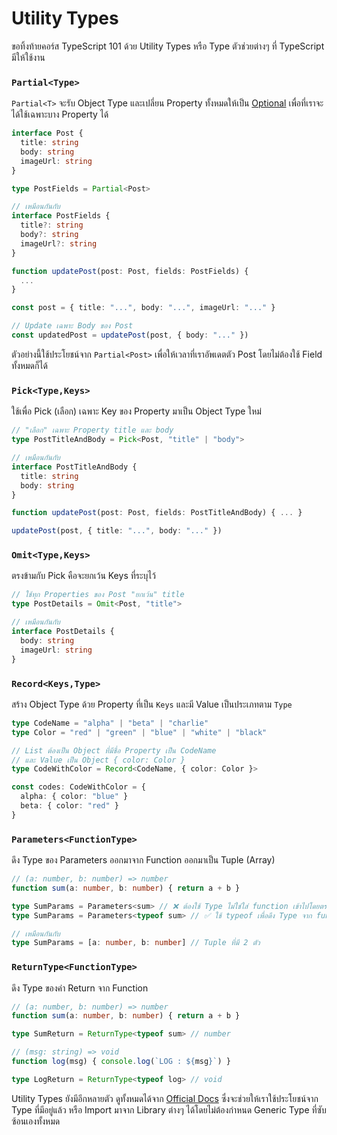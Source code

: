 # Utility Types

ขอทิ้งท้ายคอร์ส TypeScript 101 ด้วย Utility Types หรือ Type ตัวช่วยต่างๆ ที่ TypeScript มีให้ใช้งาน

### `Partial<Type>` <a id="recordkeystype"></a>

`Partial<T>` จะรับ Object Type และเปลี่ยน Property ทั้งหมดให้เป็น [Optional](optional-properties.md) เพื่อที่เราจะได้ใช้เฉพาะบาง Property ได้

```typescript
interface Post {
  title: string
  body: string
  imageUrl: string
}

type PostFields = Partial<Post>

// เหมีอนกันกับ
interface PostFields {
  title?: string
  body?: string
  imageUrl?: string
}

function updatePost(post: Post, fields: PostFields) {
  ...
}

const post = { title: "...", body: "...", imageUrl: "..." }

// Update เฉพาะ Body ของ Post
const updatedPost = updatePost(post, { body: "..." }) 
```

ตัวอย่างนี้ใช้ประโยชน์จาก `Partial<Post>` เพื่อให้เวลาที่เราอัพเดตตัว Post โดยไม่ต้องใช้ Field ทั้งหมดก็ได้

### `Pick<Type,Keys>` <a id="recordkeystype"></a>

ใช้เพื่อ Pick \(เลือก\) เฉพาะ Key ของ Property มาเป็น Object Type ใหม่

```typescript
// "เลือก" เฉพาะ Property title และ body
type PostTitleAndBody = Pick<Post, "title" | "body">

// เหมือนกันกับ
interface PostTitleAndBody {
  title: string
  body: string
}

function updatePost(post: Post, fields: PostTitleAndBody) { ... }

updatePost(post, { title: "...", body: "..." })
```

### `Omit<Type,Keys>` <a id="recordkeystype"></a>

ตรงข้ามกับ Pick คือจะยกเว้น Keys ที่ระบุไว้

```typescript
// ใช้ทุก Properties ของ Post "ยกเว้น" title
type PostDetails = Omit<Post, "title">

// เหมือนกันกับ
interface PostDetails {
  body: string
  imageUrl: string
}
```

### `Record<Keys,Type>` <a id="recordkeystype"></a>

สร้าง Object Type ด้วย Property ที่เป็น `Keys` และมี Value เป็นประเภทตาม `Type`

```typescript
type CodeName = "alpha" | "beta" | "charlie"
type Color = "red" | "green" | "blue" | "white" | "black"

// List ต้องเป็น Object ที่มีชี่อ Property เป็น CodeName 
// และ Value เป็น Object { color: Color }
type CodeWithColor = Record<CodeName, { color: Color }>

const codes: CodeWithColor = {
  alpha: { color: "blue" }
  beta: { color: "red" }
}
```

### `Parameters<FunctionType>` <a id="parameterstype"></a>

ดึง Type ของ Parameters ออกมาจาก Function ออกมาเป็น Tuple \(Array\)

```typescript
// (a: number, b: number) => number
function sum(a: number, b: number) { return a + b }

type SumParams = Parameters<sum> // ❌ ต้องใช้ Type ไม่ใช่ใส่ function เข้าไปโดยตรง
type SumParams = Parameters<typeof sum> // ✅ ใช้ typeof เพื่อดึง Type จาก function

// เหมือนกันกับ
type SumParams = [a: number, b: number] // Tuple ที่มี 2 ตัว
```

### `ReturnType<FunctionType>` <a id="returntypetype"></a>

ดึง Type ของค่า Return จาก Function

```typescript
// (a: number, b: number) => number
function sum(a: number, b: number) { return a + b }

type SumReturn = ReturnType<typeof sum> // number

// (msg: string) => void
function log(msg) { console.log(`LOG : ${msg}`) }

type LogReturn = ReturnType<typeof log> // void
```

Utility Types ยังมีอีกหลายตัว ดูทั้งหมดได้จาก [Official Docs](https://www.typescriptlang.org/docs/handbook/utility-types.html) ซึ่งจะช่วยให้เราใช้ประโยชน์จาก Type ที่มีอยู่แล้ว หรือ Import มาจาก Library ต่างๆ ได้โดยไม่ต้องกำหนด Generic Type ที่ซับซ้อนเองทั้งหมด

